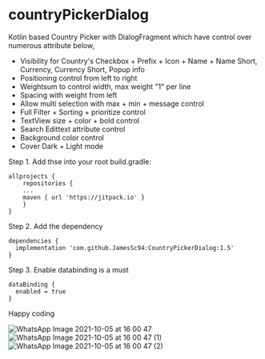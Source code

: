 # countryPickerDialog

Kotlin based Country Picker with DialogFragment which have control over numerous attribute below,
- Visibility for Country's Checkbox + Prefix + Icon + Name + Name Short, Currency, Currency Short, Popup info
- Positioning control from left to right
- Weightsum to control width, max weight "1" per line
- Spacing with weight from left
- Allow multi selection with max + min + message control
- Full Filter + Sorting + prioritize control
- TextView size + color + bold control
- Search Edittext attribute control
- Background color control
- Cover Dark + Light mode


Step 1. Add thse into your root build.gradle:
```
allprojects {
    repositories {
	...
	maven { url 'https://jitpack.io' }
    }
}
```

Step 2. Add the dependency
```
dependencies {
  implementation 'com.github.JamesSc94:CountryPickerDialog:1.5'
}
```

Step 3. Enable databinding is a must
```
dataBinding {
  enabled = true
}
```
    

Happy coding


![WhatsApp Image 2021-10-05 at 16 00 47](https://user-images.githubusercontent.com/22164016/135983941-2bc67e03-f6e0-4cad-b00f-4a9033f51921.jpeg)
![WhatsApp Image 2021-10-05 at 16 00 47 (1)](https://user-images.githubusercontent.com/22164016/135983999-df8a31a3-3e34-44c7-8975-85a6e070b776.jpeg)
![WhatsApp Image 2021-10-05 at 16 00 47 (2)](https://user-images.githubusercontent.com/22164016/135984006-5cf43a35-5c2c-4b24-b8f2-876afb550b0f.jpeg)
